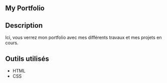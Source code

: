 ## My Portfolio

## Description
Ici, vous verrez mon portfolio avec mes différents travaux et mes projets en cours.

## Outils utilisés
- HTML
- CSS
